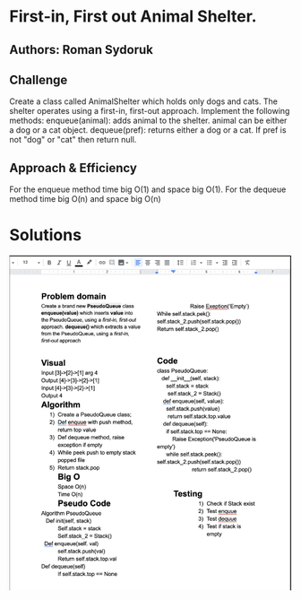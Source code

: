 # First-in, First out Animal Shelter.

## Authors: Roman Sydoruk

## Challenge
Create a class called AnimalShelter which holds only dogs and cats. The shelter operates using a first-in, first-out approach.
Implement the following methods:
enqueue(animal): adds animal to the shelter. animal can be either a dog or a cat object.
dequeue(pref): returns either a dog or a cat. If pref is not "dog" or "cat" then return null.
## Approach & Efficiency
For the enqueue method time big O(1) and space big O(1). For the dequeue method time big O(n) and space big O(n)

# Solutions
<img src="https://github.com/sydoruk89/python-data-structures-and-algorithms/blob/master/assets/queue_with_stack.png">
